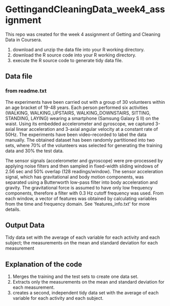 # GettingandCleaningData_week4_assignment
This repo was created for the week 4 assignment of Getting and Cleaning Data in Coursera.
1. download and unzip the data file into your R working directory.
2. download the R source code into your R working directory.
3. execute the R source code to generate tidy data file.
## Data file
### from readme.txt
The experiments have been carried out with a group of 30 volunteers within an age bracket of 19-48 years. Each person performed six activities (WALKING, WALKING_UPSTAIRS, WALKING_DOWNSTAIRS, SITTING, STANDING, LAYING) wearing a smartphone (Samsung Galaxy S II) on the waist. Using its embedded accelerometer and gyroscope, we captured 3-axial linear acceleration and 3-axial angular velocity at a constant rate of 50Hz. The experiments have been video-recorded to label the data manually. The obtained dataset has been randomly partitioned into two sets, where 70% of the volunteers was selected for generating the training data and 30% the test data. 

The sensor signals (accelerometer and gyroscope) were pre-processed by applying noise filters and then sampled in fixed-width sliding windows of 2.56 sec and 50% overlap (128 readings/window). The sensor acceleration signal, which has gravitational and body motion components, was separated using a Butterworth low-pass filter into body acceleration and gravity. The gravitational force is assumed to have only low frequency components, therefore a filter with 0.3 Hz cutoff frequency was used. From each window, a vector of features was obtained by calculating variables from the time and frequency domain. See 'features_info.txt' for more details. 
## Output Data
Tidy data set with the average of each variable for each activity and each subject; the measurements on the mean and standard deviation for each measurement
## Explanation of the code
1. Merges the training and the test sets to create one data set.
2. Extracts only the measurements on the mean and standard deviation for each measurement.
3. creates a second, independent tidy data set with the average of each variable for each activity and each subject.
